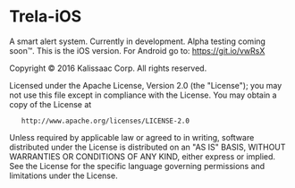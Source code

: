 # Trela-iOS
A smart alert system. Currently in development. Alpha testing coming soon™️. This is the iOS version. For Android go to: https://git.io/vwRsX


Copyright © 2016 Kalissaac Corp. All rights reserved.

   Licensed under the Apache License, Version 2.0 (the "License");
   you may not use this file except in compliance with the License.
   You may obtain a copy of the License at

       http://www.apache.org/licenses/LICENSE-2.0

   Unless required by applicable law or agreed to in writing, software
   distributed under the License is distributed on an "AS IS" BASIS,
   WITHOUT WARRANTIES OR CONDITIONS OF ANY KIND, either express or implied.
   See the License for the specific language governing permissions and
   limitations under the License.
